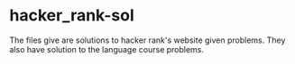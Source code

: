 # hacker_rank-sol
The files give are solutions to hacker rank's website given problems.
They also have solution to the language course problems.
